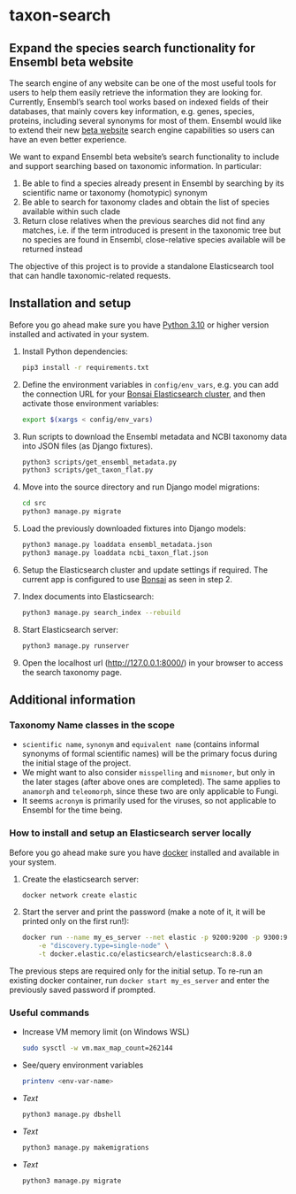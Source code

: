 # taxon-search

## Expand the species search functionality for Ensembl beta website

The search engine of any website can be one of the most useful tools for users to help them easily retrieve the information they are looking for. Currently, Ensembl’s search tool works based on indexed fields of their databases, that mainly covers key information, e.g. genes, species, proteins, including several synonyms for most of them. Ensembl would like to extend their new [beta website](https://beta.ensembl.org) search engine capabilities so users can have an even better experience.

We want to expand Ensembl beta website’s search functionality to include and support searching based on taxonomic information. In particular:
1. Be able to find a species already present in Ensembl by searching by its scientific name or taxonomy (homotypic) synonym
2. Be able to search for taxonomy clades and obtain the list of species available within such clade
3. Return close relatives when the previous searches did not find any matches, i.e. if the term introduced is present in the taxonomic tree but no species are found in Ensembl, close-relative species available will be returned instead

The objective of this project is to provide a standalone Elasticsearch tool that can handle taxonomic-related requests.

## Installation and setup

Before you go ahead make sure you have [Python 3.10](https://www.python.org/downloads/) or higher version installed and activated in your system.

1. Install Python dependencies:
    ```bash
    pip3 install -r requirements.txt
    ```

2. Define the environment variables in `config/env_vars`, e.g. you can add the connection URL for your [Bonsai Elasticsearch cluster](https://bonsai.io/), and then activate those environment variables:
    ```bash
    export $(xargs < config/env_vars)
    ```

3. Run scripts to download the Ensembl metadata and NCBI taxonomy data into JSON files (as Django fixtures).
    ```bash
    python3 scripts/get_ensembl_metadata.py
    python3 scripts/get_taxon_flat.py
    ```

4. Move into the source directory and run Django model migrations:
    ```bash
    cd src
    python3 manage.py migrate
    ```

5. Load the previously downloaded fixtures into Django models:
    ```bash
    python3 manage.py loaddata ensembl_metadata.json
    python3 manage.py loaddata ncbi_taxon_flat.json
    ```

6. Setup the Elasticsearch cluster and update settings if required. The current app is configured to use [Bonsai](https://bonsai.io/) as seen in step 2.

7. Index documents into Elasticsearch:
    ```bash
    python3 manage.py search_index --rebuild
    ```

8. Start Elasticsearch server:
    ```bash
    python3 manage.py runserver
    ```

9. Open the localhost url (http://127.0.0.1:8000/) in your browser to access the search taxonomy page.

## Additional information

### Taxonomy Name classes in the scope
- `scientific name`, `synonym` and `equivalent name` (contains informal synonyms of formal scientific names) will be the primary focus during the initial stage of the project.
- We might want to also consider `misspelling` and `misnomer`, but only in the later stages (after above ones are completed). The same applies to `anamorph` and `teleomorph`, since these two are only applicable to Fungi.
- It seems `acronym` is primarily used for the viruses, so not applicable to Ensembl for the time being.

### How to install and setup an Elasticsearch server locally

Before you go ahead make sure you have [docker](https://docker.com/) installed and available in your system.

1. Create the elasticsearch server:
    ```bash
    docker network create elastic
    ```

2. Start the server and print the password (make a note of it, it will be printed only on the first run!):
    ```bash
    docker run --name my_es_server --net elastic -p 9200:9200 -p 9300:9300 \
        -e "discovery.type=single-node" \
        -t docker.elastic.co/elasticsearch/elasticsearch:8.8.0
    ```

The previous steps are required only for the initial setup. To re-run an existing docker container, run `docker start my_es_server` and enter the previously saved password if prompted.

### Useful commands

- Increase VM memory limit (on Windows WSL)
    ```bash
    sudo sysctl -w vm.max_map_count=262144
    ```
- See/query environment variables
    ```bash
    printenv <env-var-name>
    ```
- _Text_
    ```bash
    python3 manage.py dbshell
    ```
- _Text_
    ```bash
    python3 manage.py makemigrations
    ```
- _Text_
    ```bash
    python3 manage.py migrate
    ```

